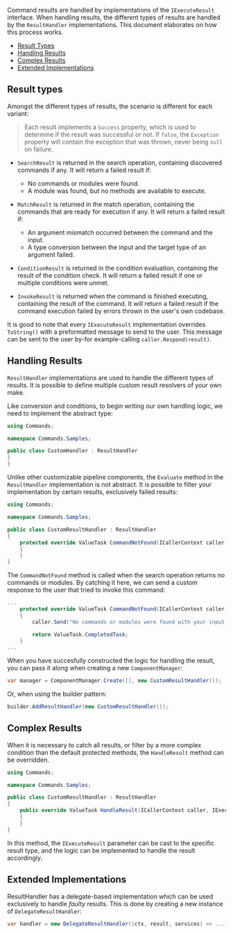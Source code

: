 Command results are handled by implementations of the `IExecuteResult` interface.
When handling results, the different types of results are handled by the `ResultHandler` implementations. This document elaborates on how this process works.

- [Result Types](#result-types)
- [Handling Results](#handling-results)
- [Complex Results](#complex-results)
- [Extended Implementations](#extended-implementations)

## Result types

Amongst the different types of results, the scenario is different for each variant:

> Each result implements a `Success` property, which is used to determine if the result was successful or not. 
If `false`, the `Exception` property will contain the exception that was thrown, never being `null` on failure.

- `SearchResult` is returned in the search operation, containing discovered commands if any. It will return a failed result if:
  - No commands or modules were found.
  - A module was found, but no methods are available to execute.

- `MatchResult` is returned in the match operation, containing the commands that are ready for execution if any. It will return a failed result if:
  - An argument mismatch occurred between the command and the input.
  - A type conversion between the input and the target type of an argument failed.

- `ConditionResult` is returned in the condition evaluation, containing the result of the condition check. It will return a failed result if one or multiple conditions were unmet.

- `InvokeResult` is returned when the command is finished executing, containing the result of the command. It will return a failed result if the command execution failed by errors thrown in the user's own codebase.

It is good to note that every `IExecuteResult` implementation overrides `ToString()` with a preformatted message to send to the user. This message can be sent to the user by-for example-calling `caller.Respond(result)`.

## Handling Results

`ResultHandler` implementations are used to handle the different types of results. It is possible to define multiple custom result resolvers of your own make.

Like conversion and conditions, to begin writing our own handling logic, we need to implement the abstract type:

```cs
using Commands;

namespace Commands.Samples;

public class CustomHandler : ResultHandler
{
}

```

Unlike other customizable pipeline components, the `Evaluate` method in the `ResultHandler` implementation is not abstract. 
It is possible to filter your implementation by certain results, exclusively failed results:

```cs
using Commands;

namespace Commands.Samples;

public class CustomResultHandler : ResultHandler
{
    protected override ValueTask CommandNotFound(ICallerContext caller, SearchResult result, IServiceProvider services, CancellationToken cancellationToken)
    {
    }
}

```

The `CommandNotFound` method is called when the search operation returns no commands or modules. By catching it here, we can send a custom response to the user that tried to invoke this command:

```cs
...
    protected override ValueTask CommandNotFound(ICallerContext caller, SearchResult result, IServiceProvider services, CancellationToken cancellationToken)
    {
        caller.Send("No commands or modules were found with your input.");

        return ValueTask.CompletedTask;
    }
...
```

When you have succesfully constructed the logic for handling the result, you can pass it along when creating a new `ComponentManager`:

```cs
var manager = ComponentManager.Create([], new CustomResultHandler());
```

Or, when using the builder pattern:
```cs
builder.AddResultHandler(new CustomResultHandler());
```

## Complex Results

When it is necessary to catch all results, or filter by a more complex condition than the default protected methods, the `HandleResult` method can be overridden.

```cs
using Commands;

namespace Commands.Samples;

public class CustomResultHandler : ResultHandler
{
	public override ValueTask HandleResult(ICallerContext caller, IExecuteResult result, IServiceProvider services, CancellationToken cancellationToken)
	{
	}
}
```

In this method, the `IExecuteResult` parameter can be cast to the specific result type, and the logic can be implemented to handle the result accordingly.

## Extended Implementations

ResultHandler has a delegate-based implementation which can be used exclusively to handle *faulty* results. This is done by creating a new instance of `DelegateResultHandler`:

```cs
var handler = new DelegateResultHandler((ctx, result, services) => ...);
```